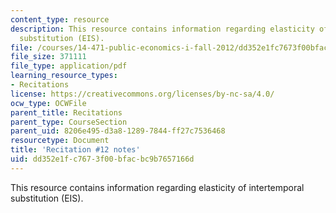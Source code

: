 ```yaml
---
content_type: resource
description: This resource contains information regarding elasticity of intertemporal
  substitution (EIS).
file: /courses/14-471-public-economics-i-fall-2012/dd352e1fc7673f00bfacbc9b7657166d_MIT14_471F12_recnotes12.pdf
file_size: 371111
file_type: application/pdf
learning_resource_types:
- Recitations
license: https://creativecommons.org/licenses/by-nc-sa/4.0/
ocw_type: OCWFile
parent_title: Recitations
parent_type: CourseSection
parent_uid: 8206e495-d3a8-1289-7844-ff27c7536468
resourcetype: Document
title: 'Recitation #12 notes'
uid: dd352e1f-c767-3f00-bfac-bc9b7657166d
---
```

This resource contains information regarding elasticity of intertemporal substitution (EIS).